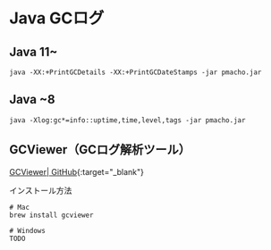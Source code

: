 # Java GCログ

## Java 11~
```shell
java -XX:+PrintGCDetails -XX:+PrintGCDateStamps -jar pmacho.jar
```

## Java ~8
```shell
java -Xlog:gc*=info::uptime,time,level,tags -jar pmacho.jar
```

## GCViewer（GCログ解析ツール）
[GCViewer\| GitHub](https://github.com/chewiebug/GCViewer){:target="_blank"}

インストール方法
```shell
# Mac
brew install gcviewer

# Windows
TODO
```
